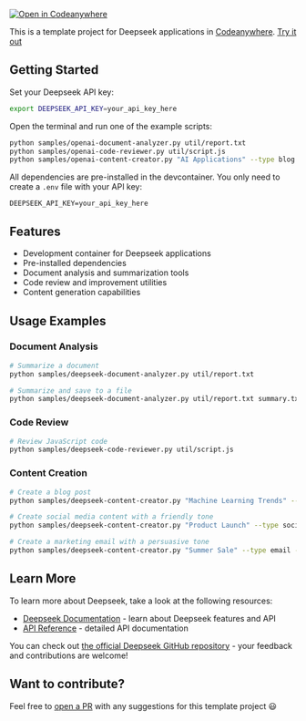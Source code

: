 [![Open in Codeanywhere](https://codeanywhere.com/img/open-in-codeanywhere-btn.svg)](https://app.codeanywhere.com/#https://github.com/Codeanywhere-Templates/deepseek)

This is a template project for Deepseek applications in [Codeanywhere](https://codeanywhere.com/). [Try it out](https://app.codeanywhere.com/#https://github.com/codeanywhere-templates/deepseek)

## Getting Started

Set your Deepseek API key:
```bash 
export DEEPSEEK_API_KEY=your_api_key_here
```

Open the terminal and run one of the example scripts:

```bash
python samples/openai-document-analyzer.py util/report.txt
python samples/openai-code-reviewer.py util/script.js
python samples/openai-content-creator.py "AI Applications" --type blog --tone professional
```

All dependencies are pre-installed in the devcontainer. You only need to create a `.env` file with your API key:

```
DEEPSEEK_API_KEY=your_api_key_here
```

## Features

- Development container for Deepseek applications
- Pre-installed dependencies
- Document analysis and summarization tools
- Code review and improvement utilities
- Content generation capabilities

## Usage Examples

### Document Analysis

```bash
# Summarize a document
python samples/deepseek-document-analyzer.py util/report.txt

# Summarize and save to a file
python samples/deepseek-document-analyzer.py util/report.txt summary.txt
```

### Code Review

```bash
# Review JavaScript code
python samples/deepseek-code-reviewer.py util/script.js
```

### Content Creation

```bash
# Create a blog post
python samples/deepseek-content-creator.py "Machine Learning Trends" --type blog

# Create social media content with a friendly tone
python samples/deepseek-content-creator.py "Product Launch" --type social --tone friendly

# Create a marketing email with a persuasive tone
python samples/deepseek-content-creator.py "Summer Sale" --type email --tone persuasive
```

## Learn More

To learn more about Deepseek, take a look at the following resources:

- [Deepseek Documentation](https://platform.deepseek.com) - learn about Deepseek features and API
- [API Reference](https://api-docs.deepseek.com/) - detailed API documentation


You can check out [the official Deepseek GitHub repository](https://github.com/deepseek-ai) - your feedback and contributions are welcome!

## Want to contribute?

Feel free to [open a PR](https://github.com/codeanywhere-templates/deepseek) with any suggestions for this template project 😃
